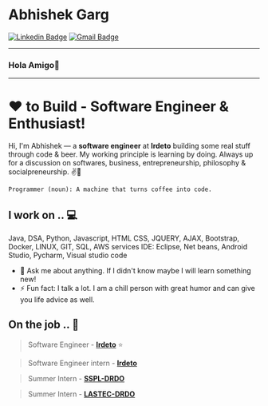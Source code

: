 # Abhishek Garg

[![Linkedin Badge](https://img.shields.io/badge/-abhishekgarg-blue?style=flat-square&logo=Linkedin&logoColor=white&link=https://www.linkedin.com/in/abhishek-garg-b53694117/)](https://www.linkedin.com/in/abhishek-garg-b53694117/) 
[![Gmail Badge](https://img.shields.io/badge/-abhishekgarg0196@gmail.com-c14438?style=flat-square&logo=Gmail&logoColor=white&link=mailto:abhishekgarg0196@gmail.com)](abhishekgarg0196@gmail.com)

---
### Hola Amigo👋
---
# ❤ to Build - Software Engineer & Enthusiast!

Hi, I'm Abhishek — a **software engineer** at **Irdeto** building some real stuff through code & beer. My working principle is learning by doing. Always up for a discussion on  softwares, business, entrepreneurship, philosophy & socialpreneurship. ✌💖

```
Programmer (noun): A machine that turns coffee into code.
```
## I work on .. 💻

Java, DSA, Python, Javascript, 
HTML CSS, JQUERY, AJAX, Bootstrap, Docker, LINUX, GIT, SQL, AWS services
IDE: Eclipse, Net beans, Android Studio, Pycharm, Visual studio code

- 💬 Ask me about anything. If I didn't know maybe I will learn something new!
- ⚡ Fun fact: I talk a lot. I am a chill person with great humor and can give you life advice as well.

## On the job .. 💯

> Software Engineer - [**Irdeto**](http://irdeto.com/)  ⭐

> Software Engineer intern - [**Irdeto**](http://irdeto.com/) 

> Summer Intern - [**SSPL-DRDO**](https://www.drdo.gov.in/)

 > Summer Intern - [**LASTEC-DRDO**](https://www.drdo.gov.in/)
 
